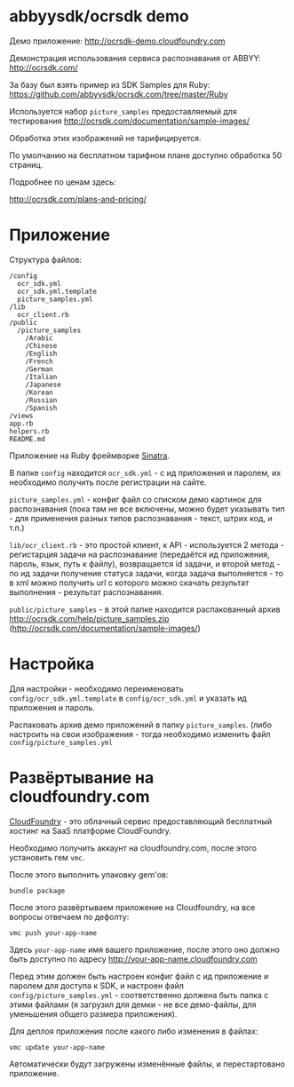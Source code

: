 abbyysdk/ocrsdk demo
====================

Демо приложение: http://ocrsdk-demo.cloudfoundry.com

Демонстрация использования сервиса распознавания от ABBYY:
http://ocrsdk.com/

За базу был взять пример из SDK Samples для Ruby:
https://github.com/abbyysdk/ocrsdk.com/tree/master/Ruby


Используется набор `picture_samples` предоставляемый для тестирования
http://ocrsdk.com/documentation/sample-images/

Обработка этих изображений не тарифицируется.

По умолчанию на бесплатном тарифном плане доступно обработка 50 страниц.

Подробнее по ценам здесь:

http://ocrsdk.com/plans-and-pricing/



Приложение
==========

Структура файлов:

    /config
      ocr_sdk.yml
      ocr_sdk.yml.template
      picture_samples.yml
    /lib
      ocr_client.rb
    /public
      /picture_samples
        /Arabic
        /Chinese
        /English
        /French
        /German
        /Italian
        /Japanese
        /Korean
        /Russian
        /Spanish        
    /views
    app.rb
    helpers.rb
    README.md

Приложение на Ruby фреймворке [Sinatra](http://sinatraruby.ru).

В папке `config` находится `ocr_sdk.yml` - с ид приложения и паролем,
их необходимо получить после регистрации на сайте.

`picture_samples.yml` - конфиг файл со списком демо картинок для распознавания
(пока там не все включены, можно будет указывать тип - для применения разных типов
распознавания - текст, штрих код, и т.п.)

`lib/ocr_client.rb` - это простой клиент, к API - используется 2 метода - регистарция 
задачи на распознавание (передаётся ид приложения, пароль, язык, путь к файлу), 
возвращается id задачи, и второй метод - по ид задачи получение статуса задачи,
когда задача выполняется - то в xml можно получить url с которого можно 
скачать результат выполнения - результат распознавания.

`public/picture_samples` - в этой папке находится распакованный архив
http://ocrsdk.com/help/picture_samples.zip (http://ocrsdk.com/documentation/sample-images/)


Настройка
=========

Для настройки - необходимо переименовать `config/ocr_sdk.yml.template` в
`config/ocr_sdk.yml` и указать ид приложения и пароль.

Распаковать архив демо приложений в папку `picture_samples`. (либо настроить на
свои изображения - тогда необходимо изменить файл `config/picture_samples.yml`



Развёртывание на cloudfoundry.com
=================================

[CloudFoundry](http://cloudfoundry.com) - это облачный сервис предоставляющий 
бесплатный хостинг на SaaS платформе CloudFoundry.

Необходимо получить аккаунт на cloudfoundry.com, после этого установить гем
`vmc`. 

После этого выполнить упаковку gem'ов: 

    bundle package

После этого развёртываем приложение на Cloudfoundry, на все вопросы отвечаем по дефолту:

    vmc push your-app-name

Здесь `your-app-name` имя вашего приложение, после этого оно должно быть доступно
по адресу http://your-app-name.cloudfoundry.com

Перед этим должен быть настроен конфиг файл с ид приложение и паролем для
доступа к SDK, и настроен файл `config/picture_samples.yml` - 
соответственно должена быть папка с этими файлами (я загрузил для демки - не все демо-файлы,
для уменьшения общего размера приложения).


Для деплоя приложения после какого либо изменения в файлах:

    vmc update your-app-name

Автоматически будут загружены изменённые файлы, и перестартовано приложение.

